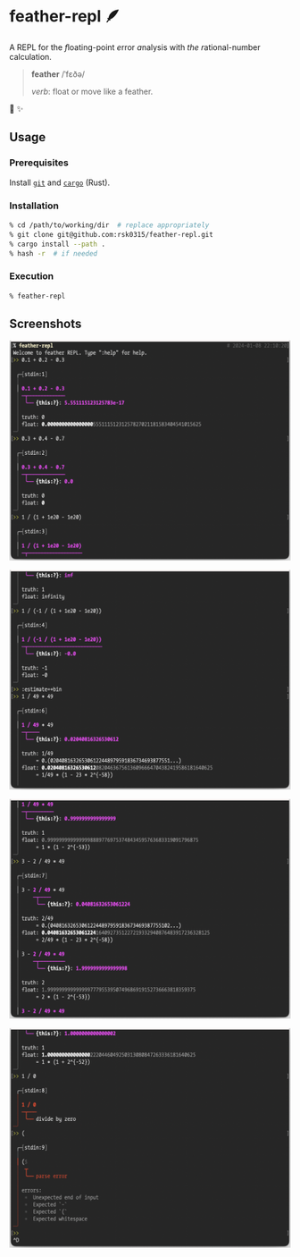 # feather-repl :feather:
A REPL for the *f*loating-point *e*rror *a*nalysis with *the* *r*ational-number calculation.

> **feather** /ˈfɛðə/
>
> *verb*: float or move like a feather.

:eyes: :sparkles:

## Usage

### Prerequisites

Install [`git`](https://www.git-scm.com/downloads) and [`cargo`](https://rustup.rs/) (Rust).

### Installation

```sh
% cd /path/to/working/dir  # replace appropriately
% git clone git@github.com:rsk0315/feather-repl.git
% cargo install --path .
% hash -r  # if needed
```

### Execution

```sh
% feather-repl
```

## Screenshots

![Screenshot 1](images/screenshot-1.png)

![Screenshot 2](images/screenshot-2.png)

![Screenshot 3](images/screenshot-3.png)

![Screenshot 4](images/screenshot-4.png)
